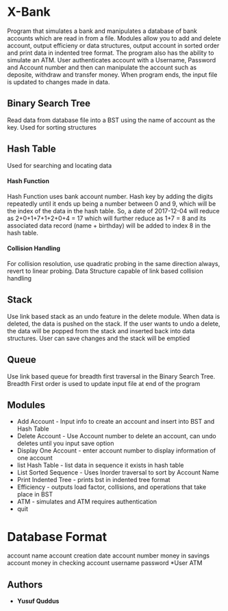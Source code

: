 # X-Bank
Program that simulates a bank and manipulates a database of bank accounts which are read in from a file. Modules allow you to add
and delete account, output efficieny or data structures, output account in sorted order and print data in indented tree format. 
The program also has the ability to simulate an ATM. User authenticates account with a Username, Password and Account number and then
can manipulate the account such as deposite, withdraw and transfer money. When program ends, the input file is updated to changes made in 
data. 

## Binary Search Tree

Read data from database file into a BST using the name of account as the key. Used for sorting structures

## Hash Table
Used for searching and locating data

#### Hash Function

Hash Function uses bank account number. Hash key by adding the digits repeatedly until it ends up being a number between 0 and 9, which will be the index of the data in the hash table. So, a date of 2017-12-04 will reduce as 2+0+1+7+1+2+0+4 = 17 which will further reduce as 1+7 = 8 and its associated data record (name + birthday) will be added to index 8 in the hash table.

#### Collision Handling

For collision resolution, use quadratic probing in the same direction always, revert to linear probing. Data Structure capable of link based collision handling

## Stack
Use link based stack as an undo feature in the delete module. When data is deleted, the data is pushed on the stack. If the user wants to undo a delete, the data will be popped from the stack and inserted back into data structures. User can save changes and the stack will be emptied

## Queue
Use link based queue for breadth first traversal in the Binary Search Tree. Breadth First order is used to update input file at end of the program

## Modules
* Add Account  - Input info to create an account and insert into BST and Hash Table
* Delete Account - Use Account number to delete an account, can undo deletes until you input save option
* Display One Account - enter account number to display information of one account
* list Hash Table - list data in sequence it exists in hash table
* List Sorted Sequence - Uses Inorder traversal to sort by Account Name
* Print Indented Tree - prints bst in indented tree format
* Efficiency - outputs load factor, collisions, and operations that take place in BST
* ATM - simulates and ATM requires authentication
* quit

# Database Format
account name
account creation date
account number
money in savings account
money in checking account
username
password
*User ATM

## Authors

* **Yusuf Quddus**
